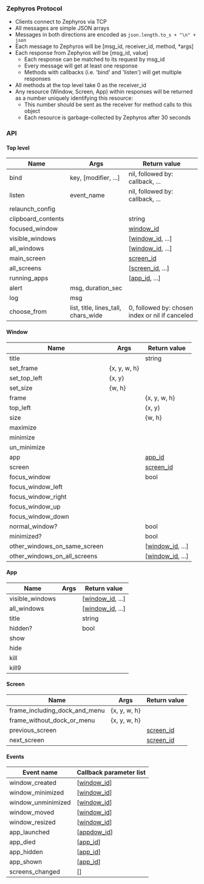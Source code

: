 ### Zephyros Protocol

* Clients connect to Zephyros via TCP
* All messages are simple JSON arrays
* Messages in both directions are encoded as `json.length.to_s + "\n" + json`
* Each message to Zephyros will be [msg_id, receiver_id, method, *args]
* Each response from Zephyros will be [msg_id, value]
    * Each response can be matched to its request by msg_id
    * Every message will get at least one response
    * Methods with callbacks (i.e. 'bind' and 'listen') will get multiple responses
* All methods at the top level take 0 as the receiver_id
* Any resource (Window, Screen, App) within responses will be returned as a number uniquely identifying this resource:
    * This number should be sent as the receiver for method calls to this object
    * Each resource is garbage-collected by Zephyros after 30 seconds


### API

#### Top level

Name               | Args                                | Return value
-------------------|-------------------------------------|--------------------
bind               | key, [modifier, ...]                | nil, followed by: callback, ...
listen             | event_name                          | nil, followed by: callback, ...
relaunch_config    |                                     |
clipboard_contents |                                     | string
focused_window     |                                     | [window_id](#window)
visible_windows    |                                     | [[window_id](#window), ...]
all_windows        |                                     | [[window_id](#window), ...]
main_screen        |                                     | [screen_id](#screen)
all_screens        |                                     | [[screen_id](#screen), ...]
running_apps       |                                     | [[app_id](#app), ...]
alert              | msg, duration_sec                   |
log                | msg                                 |
choose_from        | list, title, lines_tall, chars_wide | 0, followed by: chosen index or nil if canceled

#### Window

Name                         | Args         | Return value
-----------------------------|--------------|--------------------
title                        |              | string
set_frame                    | {x, y, w, h} |
set_top_left                 | {x, y}       |
set_size                     | {w, h}       |
frame                        |              | {x, y, w, h}
top_left                     |              | {x, y}
size                         |              | {w, h}
maximize                     |              |
minimize                     |              |
un_minimize                  |              |
app                          |              | [app_id](#app)
screen                       |              | [screen_id](#screen)
focus_window                 |              | bool
focus_window_left            |              |
focus_window_right           |              |
focus_window_up              |              |
focus_window_down            |              |
normal_window?               |              | bool
minimized?                   |              | bool
other_windows_on_same_screen |              | [[window_id](#window), ...]
other_windows_on_all_screens |              | [[window_id](#window), ...]

#### App

Name            | Args | Return value
----------------|------|--------------------
visible_windows |      | [[window_id](#window), ...]
all_windows     |      | [[window_id](#window), ...]
title           |      | string
hidden?         |      | bool
show            |      |
hide            |      |
kill            |      |
kill9           |      |

#### Screen

Name                          | Args         | Return value
------------------------------|--------------|--------------
frame_including_dock_and_menu | {x, y, w, h} |
frame_without_dock_or_menu    | {x, y, w, h} |
previous_screen               |              | [screen_id](#screen)
next_screen                   |              | [screen_id](#screen)

#### Events

Event name          | Callback parameter list
--------------------|-------------------------
window_created      | [[window_id](#window)]
window_minimized    | [[window_id](#window)]
window_unminimized  | [[window_id](#window)]
window_moved        | [[window_id](#window)]
window_resized      | [[window_id](#window)]
app_launched        | [[appdow_id](#window)]
app_died            | [[app_id](#app)]
app_hidden          | [[app_id](#app)]
app_shown           | [[app_id](#app)]
screens_changed     | []
